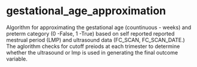 # gestational_age_approximation
Algorithm for approximating the gestational age (countinuous - weeks) and preterm category (0 -False, 1 -True) based on self reported reported mestrual period (LMP) and ultrasound data (FC_SCAN, FC_SCAN_DATE.) The aglorithm checks for cutoff preiods at each trimester to determine whether the ultrasound or lmp is used in generating the final outcome variable.
